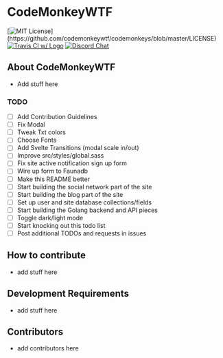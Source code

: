 # CodeMonkeyWTF

[![MIT License](https://img.shields.io/apm/l/atomic-design-ui.svg?)](https://github.com/codemonkeywtf/codemonkeys/blob/master/LICENSE) [![Travis CI w/ Logo](https://img.shields.io/travis/tterb/yt2mp3/master.svg?logo=travis)](https://travis-ci.org/github/codemonkeywtf/codemonkeys) [![Discord Chat](https://img.shields.io/discord/308323056592486420.svg)](https://discord.gg/S4UPTe4)

## About CodeMonkeyWTF

- Add stuff here

### TODO

- [ ] Add Contribution Guidelines
- [ ] Fix Modal
- [ ] Tweak Txt colors
- [ ] Choose Fonts
- [ ] Add Svelte Transitions (modal scale in/out)
- [ ] Improve src/styles/global.sass
- [ ] Fix site active notification sign up form
- [ ] Wire up form to Faunadb
- [ ] Make this README better
- [ ] Start building the social network part of the site
- [ ] Start building the blog part of the site
- [ ] Set up user and site database collections/fields
- [ ] Start building the Golang backend and API pieces
- [ ] Toggle dark/light mode
- [ ] Start knocking out this todo list
- [ ] Post additional TODOs and requests in issues

## How to contribute

- add stuff here

## Development Requirements

- add stuff here

## Contributors

- add contributors here
